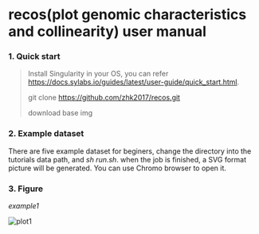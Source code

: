 # recos(plot genomic characteristics and collinearity) user manual
### 1. Quick start

> Install Singularity in your OS, you can refer <https://docs.sylabs.io/guides/latest/user-guide/quick_start.html>.
>
> git clone https://github.com/zhk2017/recos.git
>
> download base img 

### 2. Example dataset
There are five example dataset for beginers,  change  the directory into the tutorials data path, and *sh run.sh*. when the job is finished, a SVG format picture will be generated. You can use Chromo browser to open it. 

### 3. Figure 

*example1*

![plot1](https://i.hd-r.cn/a93bfbda731dc90c3e1ec6cbdce8d78c.png)
